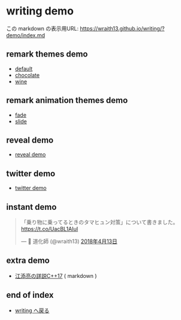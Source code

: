 # writing demo

<!--[NOWRITING]-->
<link rel="canonical" href="https://wraith13.github.io/writing/?demo/index.md" />
この markdown の表示用URL: <a rel="canonical" href="https://wraith13.github.io/writing/?demo/index.md">https://wraith13.github.io/writing/?demo/index.md</a>
<!--[/NOWRITING]-->

<!--[WRTING-CONFING]
{
    "title": "writing demo",
    "theme": ["../theme/default.css"]
}
-->
<!--[STYLE]
h1
{
    margin-bottom:48px;
}
h1 img
{
    margin-bottom:-48px;
}
.reveal section h1 img
{
    margin-bottom: -8px;
    border-style: none;
    background-color: transparent;
    box-shadow: inherit;
    margin-right: 24px;
}
-->
<!--[REMARK-CONFIG]
{
    "ratio": "16:9"
}
-->
<!--[NOREVEAL/]<span style="font-size:0.7em;">[markdown](?markdown) | [remark](?remark) | [reveal](?reveal)</span>-->
<!--[REVEAL/]<span style="display:block;margin-left:auto;margin-right:auto;font-size:0.6em;width:450px;text-align:center;white-space:pre;">[markdown](?markdown) | [remark](?remark) | [reveal](?reveal)</span>-->

<!--[NOMD/]

- [remark themes demo](#remark-themes-demo)
- [remark animation themes demo](#remark-animation-themes-demo)
- [reveal demo](#reveal-demo)
- [twitter demo](#twitter-demo)
- [instant demo](#instant-demo)
- [extra demo](#extra-demo)

-->

## remark themes demo

- [default](default.md)
- [chocolate](chocolate.md)
- [wine](wine.md)

## remark animation themes demo

- [fade](fade.md)
- [slide](slide.md)

## reveal demo

- [reveal demo](reveal.md)

## twitter demo

- [twitter demo](twitter.md)

## instant demo

<blockquote class="twitter-tweet" data-lang="ja"><p lang="ja" dir="ltr">「乗り物に乗ってるときのタマヒュン対策」について書きました。<a href="https://t.co/UacBL1AIuI">https://t.co/UacBL1AIuI</a></p>&mdash; 👻 道化師 (@wraith13) <a href="https://twitter.com/wraith13/status/984799021679063041?ref_src=twsrc%5Etfw">2018年4月13日</a></blockquote>

## extra demo

- [江添亮の詳説C++17](cpp17book.md.txt) ( markdown )

## end of index

- [writing へ戻る](../index.md)
